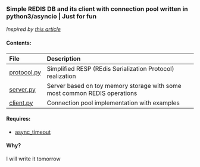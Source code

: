 ### Simple REDIS DB and its client with connection pool written in python3/asyncio | Just for fun
_Inspired by [this article](http://charlesleifer.com/blog/building-a-simple-redis-server-with-python/)_

#### Contents:

| File | Description |
| :--- | :---------- |
| [protocol.py](./protocol.py) | Simplified RESP (REdis Serialization Protocol) realization |
| [server.py](./server.py) | Server based on toy memory storage with some most common REDIS operations |
| [client.py](./client.py) | Connection pool implementation with examples |


#### Requires:
- [async_timeout](https://github.com/aio-libs/async-timeout)

#### Why?
I will write it tomorrow
